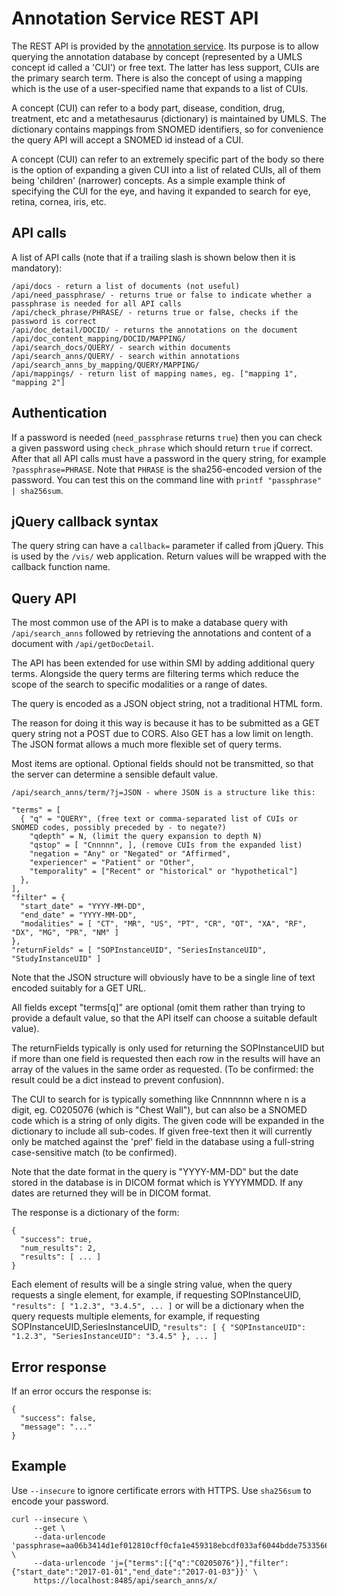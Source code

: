 # Annotation Service REST API

The REST API is provided by the [annotation service](annotation_service.md).
Its purpose is to allow querying the annotation database by concept
(represented by a UMLS concept id called a 'CUI') or free text.
The latter has less support, CUIs are the primary search term.
There is also the concept of using a mapping which is the use of a
user-specified name that expands to a list of CUIs.

A concept (CUI) can refer to a body part, disease, condition, drug,
treatment, etc and a metathesaurus (dictionary) is maintained by UMLS.
The dictionary contains mappings from SNOMED identifiers, so for
convenience the query API will accept a SNOMED id instead of a CUI.

A concept (CUI) can refer to an extremely specific part of the body
so there is the option of expanding a given CUI into a list of
related CUIs, all of them being 'children' (narrower) concepts.
As a simple example think of specifying the CUI for the eye,
and having it expanded to search for eye, retina, cornea, iris, etc.

## API calls

A list of API calls (note that if a trailing slash is shown below then it is mandatory):

```
/api/docs - return a list of documents (not useful)
/api/need_passphrase/ - returns true or false to indicate whether a passphrase is needed for all API calls
/api/check_phrase/PHRASE/ - returns true or false, checks if the password is correct
/api/doc_detail/DOCID/ - returns the annotations on the document
/api/doc_content_mapping/DOCID/MAPPING/
/api/search_docs/QUERY/ - search within documents
/api/search_anns/QUERY/ - search within annotations
/api/search_anns_by_mapping/QUERY/MAPPING/
/api/mappings/ - return list of mapping names, eg. ["mapping 1", "mapping 2"]
```

## Authentication

If a password is needed (`need_passphrase` returns `true`) then you can check a given
password using `check_phrase` which should return `true` if correct. After that all
API calls must have a password in the query string, for example `?passphrase=PHRASE`.
Note that `PHRASE` is the sha256-encoded version of the password. You can test this
on the command line with `printf "passphrase" | sha256sum`.

## jQuery callback syntax

The query string can have a `callback=` parameter if called from jQuery.
This is used by the `/vis/` web application.
Return values will be wrapped with the callback function name.

## Query API

The most common use of the API is to make a database query with `/api/search_anns`
followed by retrieving the annotations and content of a document with `/api/getDocDetail`.

The API has been extended for use within SMI by adding additional query terms.
Alongside the query terms are filtering terms which reduce the scope of the search
to specific modalities or a range of dates.

The query is encoded as a JSON object string, not a traditional HTML form.

The reason for doing it this way is because it has to be submitted as a GET query
string not a POST due to CORS. Also GET has a low limit on length. The JSON format
allows a much more flexible set of query terms.

Most items are optional. Optional fields should not be transmitted, so that the
server can determine a sensible default value.
```
/api/search_anns/term/?j=JSON - where JSON is a structure like this:

"terms" = [
  { "q" = "QUERY", (free text or comma-separated list of CUIs or SNOMED codes, possibly preceded by - to negate?)
    "qdepth" = N, (limit the query expansion to depth N)
    "qstop" = [ "Cnnnnn", ], (remove CUIs from the expanded list)
    "negation = "Any" or "Negated" or "Affirmed",
    "experiencer" = "Patient" or "Other",
    "temporality" = ["Recent" or "historical" or "hypothetical"]
  },
],
"filter" = {
  "start_date" = "YYYY-MM-DD",
  "end_date" = "YYYY-MM-DD",
  "modalities" = [ "CT", "MR", "US", "PT", "CR", "OT", "XA", "RF", "DX", "MG", "PR", "NM" ]
},
"returnFields" = [ "SOPInstanceUID", "SeriesInstanceUID", "StudyInstanceUID" ]
```

Note that the JSON structure will obviously have to be a single line of text encoded
suitably for a GET URL.

All fields except "terms[q]" are optional (omit them rather than trying to provide a
default value, so that the API itself can choose a suitable default value).

The returnFields typically is only used for returning the SOPInstanceUID but if more
than one field is requested then each row in the results will have an array of the
values in the same order as requested. (To be confirmed: the result could be a dict
instead to prevent confusion).

The CUI to search for is typically something like Cnnnnnnn where n is a digit,
eg. C0205076 (which is "Chest Wall"), but can also be a SNOMED code
which is a string of only digits. The given code will be expanded in the dictionary
to include all sub-codes. If given free-text then it will currently only be matched
against the 'pref' field in the database using a full-string case-sensitive match
(to be confirmed).

Note that the date format in the query is "YYYY-MM-DD" but the date stored in the database
is in DICOM format which is YYYYMMDD. If any dates are returned they will be in DICOM format.

The response is a dictionary of the form:
```
{
  "success": true,
  "num_results": 2,
  "results": [ ... ]
}
```

Each element of results will be a single string value, when the query requests a single element,
for example, if requesting SOPInstanceUID,
`"results": [ "1.2.3", "3.4.5", ... ]`
or will be a dictionary when the query requests multiple elements,
for example, if requesting SOPInstanceUID,SeriesInstanceUID,
`"results": [ { "SOPInstanceUID": "1.2.3", "SeriesInstanceUID": "3.4.5" }, ... ]`

## Error response

If an error occurs the response is:
```
{
  "success": false,
  "message": "..."
}
```

## Example

Use `--insecure` to ignore certificate errors with HTTPS. Use `sha256sum` to encode your password.

```
curl --insecure \
     --get \
     --data-urlencode 'passphrase=aa06b3414d1ef012810cff0cfa1e459318ebcdf033af6044bdde7533566b2c23' \
     --data-urlencode 'j={"terms":[{"q":"C0205076"}],"filter":{"start_date":"2017-01-01","end_date":"2017-01-03"}}' \
     https://localhost:8485/api/search_anns/x/
```
